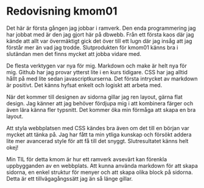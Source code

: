 ---
---
Redovisning kmom01
=========================

Det här är första gången jag jobbar i ramverk. Den enda programmering jag har jobbat med är den jag gjort här på dbwebb.
 Från ett första kaos där jag kände att allt var övermäktigt gick det över till ett lugn där jag insåg att jag förstår mer
 än vad jag trodde. Slutprodukten för kmom01 känns bra i slutändan men det finns mycket att jobba vidare med.

De flesta verktygen var nya för mig. Markdown och make är helt nya för mig. Github har jag provar ytterst lite i en kurs tidigare. CSS har jag alltid hållt på med lite sedan javascriptkurserna. Det första intrycket av markdown är positivt. Det
känns hyfsat enkelt och logiskt att arbeta med. 

När det kommer till designen av sidorna gillar jag ren layout, gärna flat design. Jag känner att jag behöver fördjupa mig i
att kombinera färger och även lära känna fler typsnitt. Det kommer öka min förmåga att skapa en bra layout.

Att styla webbplatsen med CSS kändes bra även om det till en början var mycket att tänka på. Jag har fått ta min ytliga kunskap och försökt addera lite mer avancerad style för att få till det snyggt. Slutresultatet känns helt okej!

Min TIL för detta kmom är hur ett ramverk avsevärt kan förenkla uppbygganden av en webbplats. Att kunna använda markdown
för att skapa sidorna, en enkel struktur för menyer och att skapa olika block på sidorna. Detta är ett tillvägagångssätt jag
än så länge gillar.
